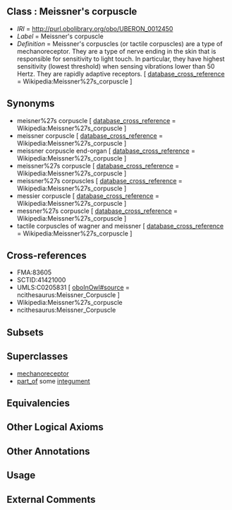 
## Class : Meissner's corpuscle

 * *IRI* = http://purl.obolibrary.org/obo/UBERON_0012450
 * *Label* = Meissner's corpuscle
 * *Definition* = Meissner's corpuscles (or tactile corpuscles) are a type of mechanoreceptor. They are a type of nerve ending in the skin that is responsible for sensitivity to light touch. In particular, they have highest sensitivity (lowest threshold) when sensing vibrations lower than 50 Hertz. They are rapidly adaptive receptors. [ [database_cross_reference](../../ef/oboInOwl#hasDbXref.md) = Wikipedia:Meissner%27s_corpuscle ]

## Synonyms

 * meisner%27s corpuscle [ [database_cross_reference](../../ef/oboInOwl#hasDbXref.md) = Wikipedia:Meissner%27s_corpuscle ]
 * meissner corpuscle [ [database_cross_reference](../../ef/oboInOwl#hasDbXref.md) = Wikipedia:Meissner%27s_corpuscle ]
 * meissner corpuscle end-organ [ [database_cross_reference](../../ef/oboInOwl#hasDbXref.md) = Wikipedia:Meissner%27s_corpuscle ]
 * meissner%27s corpuscle [ [database_cross_reference](../../ef/oboInOwl#hasDbXref.md) = Wikipedia:Meissner%27s_corpuscle ]
 * meissner%27s corpuscles [ [database_cross_reference](../../ef/oboInOwl#hasDbXref.md) = Wikipedia:Meissner%27s_corpuscle ]
 * messier corpuscle [ [database_cross_reference](../../ef/oboInOwl#hasDbXref.md) = Wikipedia:Meissner%27s_corpuscle ]
 * messner%27s corpuscle [ [database_cross_reference](../../ef/oboInOwl#hasDbXref.md) = Wikipedia:Meissner%27s_corpuscle ]
 * tactile corpuscles of wagner and meissner [ [database_cross_reference](../../ef/oboInOwl#hasDbXref.md) = Wikipedia:Meissner%27s_corpuscle ]

## Cross-references

 * FMA:83605
 * SCTID:41421000
 * UMLS:C0205831 [ [oboInOwl#source](../../ce/oboInOwl#source.md) = ncithesaurus:Meissner_Corpuscle ]
 * Wikipedia:Meissner%27s_corpuscle
 * ncithesaurus:Meissner_Corpuscle

## Subsets


## Superclasses

 * [mechanoreceptor](../../UBERON/49/UBERON_0012449.md)
 * [part_of](../../BFO/50/BFO_0000050.md) some [integument](../../UBERON/99/UBERON_0002199.md)

## Equivalencies


## Other Logical Axioms


## Other Annotations


## Usage


## External Comments

